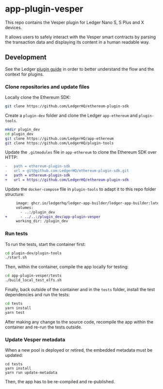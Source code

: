 # app-plugin-vesper

This repo contains the Vesper plugin for Ledger Nano S, S Plus and X devices.

It allows users to safely interact with the Vesper smart contracts by parsing the transaction data and displaying its content in a human readable way.

## Development

See the Ledger [plugin guide](https://developers.ledger.com/docs/dapp/nano-plugin/overview/) in order to better understand the flow and the context for plugins.

### Clone repositories and update files

Locally clone the Ethereum SDK:

```sh
git clone https://github.com/LedgerHQ/ethereum-plugin-sdk
```

Create a `plugin-dev` folder and clone the Ledger `app-ethereum` and `plugin-tools`.

```sh
mkdir plugin_dev
cd plugin_dev
git clone https://github.com/LedgerHQ/app-ethereum
git clone https://github.com/LedgerHQ/plugin-tools
```

Update the `.gitmodules` file in `app-ethereum` to clone the Ethereum SDK over HTTP:

```diff
-   path = ethereum-plugin-sdk
-   url = git@github.com:LedgerHQ/ethereum-plugin-sdk.git
+   path = ethereum-plugin-sdk
+   url = https://github.com/LedgerHQ/ethereum-plugin-sdk
```

Update the `docker-compose` file in `plugin-tools` to adapt it to this repo folder structure:

```diff
     image: ghcr.io/ledgerhq/ledger-app-builder/ledger-app-builder:latest
     volumes:
       - ..:/plugin_dev
+      - ../..:/plugin_dev/app-plugin-vesper
     working_dir: /plugin_dev
```

### Run tests

To run the tests, start the container first:

```sh
cd plugin-dev/plugin-tools
./start.sh
```

Then, within the container, compile the app locally for testing:

```sh
cd app-plugin-vesper/tests
./build_local_test_elfs.sh
```

Finally, back outside of the container and in the `tests` folder, install the test dependencies and run the tests:

```sh
cd tests
yarn install
yarn test
```

After making any change to the source code, recompile the app within the container and re-run the tests outside.

### Update Vesper metadata

When a new pool is deployed or retired, the embedded metadata must be updated:

```
cd tests
yarn install
yarn run update-metadata
```

Then, the app has to be re-compiled and re-published.
